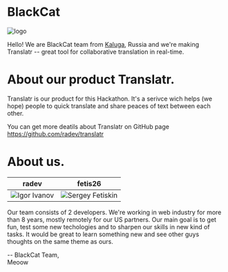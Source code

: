 BlackCat
===========================
![logo](https://img-fotki.yandex.ru/get/15496/1770335.0/0_9d3d4_f8741b0e_S.jpg)

Hello! We are BlackCat team from [Kaluga](https://en.wikipedia.org/wiki/Kaluga), Russia and we're making Translatr -- great tool for collaborative translation in real-time.

About our product Translatr.
===========================
Translatr is our product for this Hackathon. It's a serivce wich helps (we hope) people to quick translate and share peaces of text between each other.

You can get more deatils about Translatr on GitHub page https://github.com/radev/translatr

About us.
===========================

| radev | fetis26
|--- |--- 
| ![Igor Ivanov](https://pbs.twimg.com/profile_images/378800000210518379/178411e4ea3c95909f150bc94dd8dfcd.jpeg) | ![Sergey Fetiskin](https://img-fotki.yandex.ru/get/16185/1770335.0/0_9d055_fc1e6be1_-2-M.jpg) |

Our team consists of 2 developers. We're working in web industry for more than 8 years, mostly remotely for our US partners. Our main goal is to get fun, test some new techologies and to sharpen our skills in new kind of tasks.
It would be great to learn something new and see other guys thoughts on the same theme as ours.

--
BlackCat Team,   
Meoow
